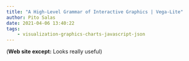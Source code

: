 ```yaml
---
title: "A High-Level Grammar of Interactive Graphics | Vega-Lite"
author: Pito Salas
date: 2021-04-06 13:40:22
tags:
    - visualization-graphics-charts-javascript-json
---
```



(**Web site except:** Looks really useful) 
